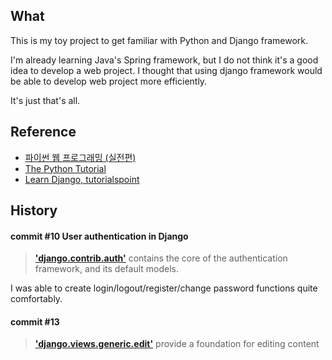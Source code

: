 ## What
This is my toy project to get familiar with Python and Django framework.

I'm already learning Java's Spring framework, but I do not think it's a good idea to develop a web project. I thought that using django framework would be able to develop web project more efficiently.

It's just that's all.


## Reference
* [파이썬 웹 프로그래밍 (실전편)](http://www.hanbit.co.kr/store/books/look.php?p_code=B7703021280)
* [The Python Tutorial](https://docs.python.org/3/tutorial/)
* [Learn Django, tutorialspoint](https://www.tutorialspoint.com/django/index.htm)


## History
#### commit #10 User authentication in Django
> **['django.contrib.auth'](https://docs.djangoproject.com/en/1.10/ref/contrib/auth/)** contains the core of the authentication framework, and its default models.

I was able to create login/logout/register/change password functions quite comfortably.


#### commit #13
> **['django.views.generic.edit'](https://docs.djangoproject.com/en/1.10/ref/class-based-views/generic-editing/)** provide a foundation for editing content